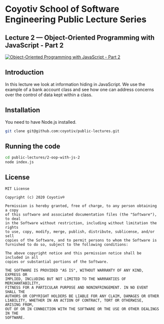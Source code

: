 # Coyotiv School of Software Engineering Public Lecture Series

## Lecture 2 — Object-Oriented Programming with JavaScript - Part 2

[![Object-Oriented Programming with JavaScript - Part 2](https://user-images.githubusercontent.com/698308/97785691-eb3b8680-1ba6-11eb-8b8b-63e87cb25582.gif)](https://www.youtube.com/watch?v=O94_yN0-cVI&list=PLtZdlh6zUVfN8FamrJyUGNSpBSvPE_0K1&index=2)

## Introduction

In this lecture we look at information hiding in JavaScript. We use the example of a bank account class and see how one can address concerns over the control of data kept within a class.

## Installation

You need to have Node.js installed.

```sh
git clone git@github.com:coyotiv/public-lectures.git
```

## Running the code

```sh
cd public-lectures/2-oop-with-js-2
node index.js
```

## License

```
MIT License

Copyright (c) 2020 Coyotiv®

Permission is hereby granted, free of charge, to any person obtaining a copy
of this software and associated documentation files (the "Software"), to deal
in the Software without restriction, including without limitation the rights
to use, copy, modify, merge, publish, distribute, sublicense, and/or sell
copies of the Software, and to permit persons to whom the Software is
furnished to do so, subject to the following conditions:

The above copyright notice and this permission notice shall be included in all
copies or substantial portions of the Software.

THE SOFTWARE IS PROVIDED "AS IS", WITHOUT WARRANTY OF ANY KIND, EXPRESS OR
IMPLIED, INCLUDING BUT NOT LIMITED TO THE WARRANTIES OF MERCHANTABILITY,
FITNESS FOR A PARTICULAR PURPOSE AND NONINFRINGEMENT. IN NO EVENT SHALL THE
AUTHORS OR COPYRIGHT HOLDERS BE LIABLE FOR ANY CLAIM, DAMAGES OR OTHER
LIABILITY, WHETHER IN AN ACTION OF CONTRACT, TORT OR OTHERWISE, ARISING FROM,
OUT OF OR IN CONNECTION WITH THE SOFTWARE OR THE USE OR OTHER DEALINGS IN THE
SOFTWARE.
```
